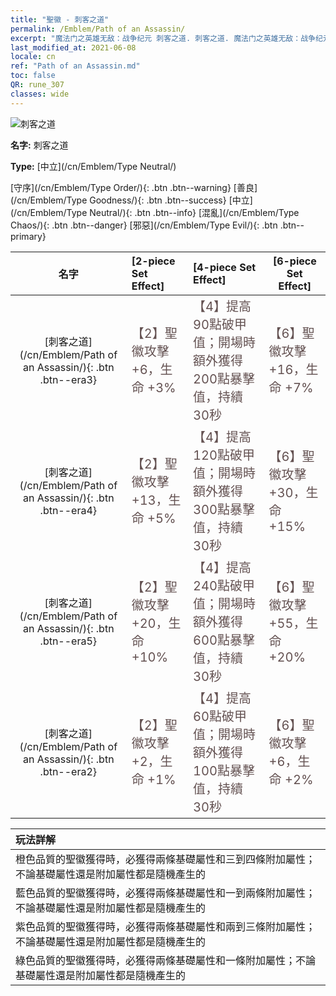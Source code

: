 ```yaml
---
title: "聖徽 - 刺客之道"
permalink: /Emblem/Path of an Assassin/
excerpt: "魔法门之英雄无敌：战争纪元 刺客之道. 刺客之道. 魔法门之英雄无敌：战争纪元 聖徽 刺客之道. 魔法门之英雄无敌：战争纪元 中立 刺客之道"
last_modified_at: 2021-06-08
locale: cn
ref: "Path of an Assassin.md"
toc: false
QR: rune_307
classes: wide
---
```


  ![刺客之道](/images/r/rune_icon_107.png)

 **名字:** 刺客之道

 **Type:** [中立](/cn/Emblem/Type Neutral/)

  [守序](/cn/Emblem/Type Order/){: .btn .btn--warning}   [善良](/cn/Emblem/Type Goodness/){: .btn .btn--success}   [中立](/cn/Emblem/Type Neutral/){: .btn .btn--info}   [混亂](/cn/Emblem/Type Chaos/){: .btn .btn--danger}   [邪惡](/cn/Emblem/Type Evil/){: .btn .btn--primary} 

  |  名字    | [2-piece Set Effect] | [4-piece Set Effect] | [6-piece Set Effect]  | 
  |:-----------------------:|:-------------------|:-----------------|----------------| 
  | [刺客之道](/cn/Emblem/Path of an Assassin/){: .btn .btn--era3} | <span style="color: #645252;font-size:20px">【2】聖徽攻擊 +6，生命 +3%</span> | <span style="color: #645252;font-size:20px">【4】提高90點破甲值；開場時額外獲得200點暴擊值，持續30秒</span> | <span style="color: #645252;font-size:20px">【6】聖徽攻擊 +16，生命 +7%</span> | 
  | [刺客之道](/cn/Emblem/Path of an Assassin/){: .btn .btn--era4} | <span style="color: #645252;font-size:20px">【2】聖徽攻擊 +13，生命 +5%</span> | <span style="color: #645252;font-size:20px">【4】提高120點破甲值；開場時額外獲得300點暴擊值，持續30秒</span> | <span style="color: #645252;font-size:20px">【6】聖徽攻擊 +30，生命 +15%</span> | 
  | [刺客之道](/cn/Emblem/Path of an Assassin/){: .btn .btn--era5} | <span style="color: #645252;font-size:20px">【2】聖徽攻擊 +20，生命 +10%</span> | <span style="color: #645252;font-size:20px">【4】提高240點破甲值；開場時額外獲得600點暴擊值，持續30秒</span> | <span style="color: #645252;font-size:20px">【6】聖徽攻擊 +55，生命 +20%</span> | 
  | [刺客之道](/cn/Emblem/Path of an Assassin/){: .btn .btn--era2} | <span style="color: #645252;font-size:20px">【2】聖徽攻擊 +2，生命 +1%</span> | <span style="color: #645252;font-size:20px">【4】提高60點破甲值；開場時額外獲得100點暴擊值，持續30秒</span> | <span style="color: #645252;font-size:20px">【6】聖徽攻擊 +6，生命 +2%</span> | 

  |         玩法詳解            | 
  |:-------------------------------|
  | 橙色品質的聖徽獲得時，必獲得兩條基礎屬性和三到四條附加屬性；不論基礎屬性還是附加屬性都是隨機產生的 |
  | 藍色品質的聖徽獲得時，必獲得兩條基礎屬性和一到兩條附加屬性；不論基礎屬性還是附加屬性都是隨機產生的 |
  | 紫色品質的聖徽獲得時，必獲得兩條基礎屬性和兩到三條附加屬性；不論基礎屬性還是附加屬性都是隨機產生的 |
  | 綠色品質的聖徽獲得時，必獲得兩條基礎屬性和一條附加屬性；不論基礎屬性還是附加屬性都是隨機產生的 |
